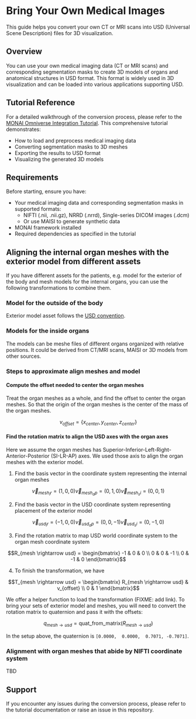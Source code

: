 # Bring Your Own Medical Images

This guide helps you convert your own CT or MRI scans into USD (Universal Scene Description) files for 3D visualization.

## Overview
You can use your own medical imaging data (CT or MRI scans) and corresponding segmentation masks to create 3D models of organs and anatomical structures in USD format. This format is widely used in 3D visualization and can be loaded into various applications supporting USD.

## Tutorial Reference
For a detailed walkthrough of the conversion process, please refer to the [MONAI Omniverse Integration Tutorial](https://github.com/Project-MONAI/tutorials/blob/main/modules/omniverse/omniverse_integration.ipynb). This comprehensive tutorial demonstrates:

- How to load and preprocess medical imaging data
- Converting segmentation masks to 3D meshes
- Exporting the results to USD format
- Visualizing the generated 3D models

## Requirements
Before starting, ensure you have:
- Your medical imaging data and corresponding segmentation masks in supported formats:
  - NIFTI (.nii, .nii.gz), NRRD (.nrrd), Single-series DICOM images (.dcm)
  - Or use MAISI to generate synthetic data
- MONAI framework installed
- Required dependencies as specified in the tutorial

## Aligning the internal organ meshes with the exterior model from different assets

If you have different assets for the patients, e.g. model for the exterior of the body and mesh models for the internal organs, you can use the following transformations to combine them.

### Model for the outside of the body
Exterior model asset follows the [USD convention](https://docs.omniverse.nvidia.com/isaacsim/latest/reference_conventions.html#usd-axes).

### Models for the inside organs

The models can be meshe files of different organs organized with relative positions. It could be derived from CT/MRI scans, MAISI or 3D models from other sources.

### Steps to approximate align meshes and model

#### Compute the offset needed to center the organ meshes

Treat the organ meshes as a whole, and find the offset to center the organ meshes. So that the origin of the organ meshes is the center of the mass of the organ meshes.

```math
v_{offset} = \{x_{center}, y_{center}, z_{center}\}
```

#### Find the rotation matrix to align the USD axes with the organ axes
Here we assume the organ meshes has Superior-Inferior-Left-Right-Anterior-Posterior (SI-LR-AP) axes. We used those axis to align the organ meshes with the exterior model.

1. Find the basis vector in the coordinate system representing the internal organ meshes
```math
\vec{v}_{mesh_lr} = (1, 0, 0)
\vec{v}_{mesh_ap} = (0, 1, 0)
\vec{v}_{mesh_si} = (0, 0, 1)
```

2. Find the basis vector in the USD coordinate system representing placement of the exterior model
```math
\vec{v}_{usd_lr} = (-1, 0, 0)
\vec{v}_{usd_ap} = (0, 0, -1)
\vec{v}_{usd_si} = (0, -1, 0)
```

3. Find the rotation matrix to map USD world coordinate system to the organ mesh coordinate system
```math
R_{mesh \rightarrow usd} = \begin{bmatrix}
-1 & 0 & 0 \\
0 & 0 & -1 \\
0 & -1 & 0
\end{bmatrix}
```

4. To finish the transformation, we have
```math
T_{mesh \rightarrow usd} = \begin{bmatrix}
R_{mesh \rightarrow usd} & v_{offset} \\
0 & 1
\end{bmatrix}
```

We offer a helper function to load the transformation (FIXME: add link). To bring your sets of exterior model and meshes, you will need to convert the rotation matrix to quaternion and pass it with the offsets:
```math
q_{mesh \rightarrow usd} = \text{quat\_from\_matrix}(R_{mesh \rightarrow usd})
```
In the setup above, the quaternion is `[0.0000,  0.0000,  0.7071, -0.7071]`.


### Alignment with organ meshes that abide by NIFTI coordinate system

TBD

## Support
If you encounter any issues during the conversion process, please refer to the tutorial documentation or raise an issue in this repository.
